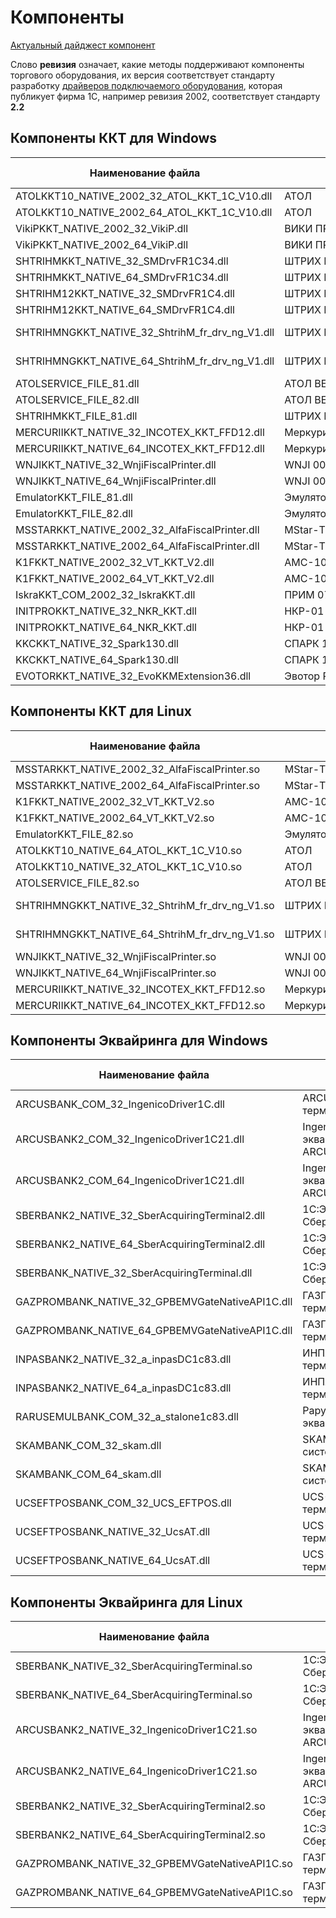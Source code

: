 # Компоненты #

[Актуальный дайджест компонент](https://disk.yandex.ru/i/DJtxChJ9AaviGg)

Слово **ревизия** означает, какие методы поддерживают компоненты торгового оборудования, их версия соответствует стандарту разработку  [драйверов подключаемого оборудования](https://its.1c.ru/db/metod8dev/content/4829/hdoc), которая публикует фирма 1С, например ревизия 2002, соответствует стандарту **2.2**

## **Компоненты ККТ для Windows** ##


 Наименование файла | Оборудование | Разрядность клиента 1с | Ревизия | Версия
---------|----------|---------|---------|---------
ATOLKKT10\_NATIVE\_2002\_32\_ATOL\_KKT\_1C\_V10.dll | АТОЛ | 32x | 4000 | 10.10.0.0
ATOLKKT10\_NATIVE\_2002\_64\_ATOL\_KKT\_1C\_V10.dll | АТОЛ | 64x | 4000 | 10.10.0.0
VikiPKKT\_NATIVE\_2002\_32\_VikiP.dll | ВИКИ ПРИНТ\ ПИРИТ | 32x | 4001 | 2.2.0.3
VikiPKKT\_NATIVE\_2002\_64\_VikiP.dll | ВИКИ ПРИНТ\ ПИРИТ | 64x | 4001 | 2.2.0.3
SHTRIHMKKT\_NATIVE\_32\_SMDrvFR1C34.dll | ШТРИХ М | 32x | 3004 | 4.16.0.874
SHTRIHMKKT\_NATIVE\_64\_SMDrvFR1C34.dll | ШТРИХ М | 64x | 3004 | 4.16.0.874
SHTRIHM12KKT\_NATIVE\_32\_SMDrvFR1C4.dll | ШТРИХ М ФФД 1.2 | 32x | 4001 | 5.17.0.989
SHTRIHM12KKT\_NATIVE\_64\_SMDrvFR1C4.dll | ШТРИХ М ФФД 1.2 | 64x | 4001 | 5.17.0.989
SHTRIHMNGKKT\_NATIVE\_32\_ShtrihM\_fr\_drv\_ng\_V1.dll | ШТРИХ М NG | 32x | 4000 | 0.1.3.135/1.6.0-21
SHTRIHMNGKKT\_NATIVE\_64\_ShtrihM\_fr\_drv\_ng\_V1.dll | ШТРИХ М NG | 64x | 4000 | 0.1.3.135/1.6.0-21
ATOLSERVICE\_FILE\_81.dll | АТОЛ ВЕБ-СЕРВИС | 32x | 3002 | 1.31
ATOLSERVICE\_FILE\_82.dll | АТОЛ ВЕБ-СЕРВИС | 32x-64x | 3002 | 1.31
SHTRIHMKKT\_FILE\_81.dll | ШТРИХ М | 32x | 3002 | 1.0.1
MERCURIIKKT\_NATIVE\_32\_INCOTEX\_KKT\_FFD12.dll | Меркурий-115\119\130\180\185 | 32x | 3009 | 3.0.0.19
MERCURIIKKT\_NATIVE\_64\_INCOTEX\_KKT\_FFD12.dll | Меркурий-115\119\130\180\185 | 64x | 3009 | 3.0.0.19
WNJIKKT\_NATIVE\_32\_WnjiFiscalPrinter.dll | WNJI 003Ф | 32x | 3003 | 1.3.30
WNJIKKT\_NATIVE\_64\_WnjiFiscalPrinter.dll | WNJI 003Ф | 64x | 3003 | 1.3.30
EmulatorKKT\_FILE\_81.dll | Эмулятор | 32x | 3004 | 1.13
EmulatorKKT\_FILE\_82.dll | Эмулятор | 32x-64x | 3004 | 1.13
MSSTARKKT\_NATIVE\_2002\_32\_AlfaFiscalPrinter.dll | MStar-TK | 32x | 3009 | 1.6.3.0
MSSTARKKT\_NATIVE\_2002\_64\_AlfaFiscalPrinter.dll | MStar-TK | 64x | 3009 | 1.6.3.0
K1FKKT\_NATIVE\_2002\_32\_VT\_KKT\_V2.dll | АМС\-100Ф\\К1Ф | 32x | 3002 | 2.0.0.57
K1FKKT\_NATIVE\_2002\_64\_VT\_KKT\_V2.dll | АМС\-100Ф\\К1Ф | 64x | 3002 | 2.0.0.57
IskraKKT\_COM\_2002\_32\_IskraKKT.dll | ПРИМ 07\08\88\09Ф | 32x | 3005 | 3.0.1.6
INITPROKKT\_NATIVE\_32\_NKR\_KKT.dll | НКР-01-Ф | 32x | 3007 | 1.4.0.1
INITPROKKT\_NATIVE\_64\_NKR\_KKT.dll | НКР-01-Ф | 64x | 3007 | 1.4.0.1
KKCKKT\_NATIVE\_32\_Spark130.dll | СПАРК 115-Ф\СПАРК 130-Ф  | 32x | 3009 | 3.9.0.5
KKCKKT\_NATIVE\_64\_Spark130.dll | СПАРК 115-Ф\СПАРК 130-Ф  | 64x | 3009 | 3.9.0.5
EVOTORKKT\_NATIVE\_32\_EvoKKMExtension36.dll | Эвотор Power | 32x | 3006 | 1.9.412.3006


## **Компоненты ККТ для Linux** ##

 Наименование файла | Оборудование | Разрядность клиента 1с | Ревизия | Версия
---------|----------|---------|---------|---------
MSSTARKKT\_NATIVE\_2002\_32\_AlfaFiscalPrinter.so | MStar-TK | 32x | 3009 | 1.6.3.0
MSSTARKKT\_NATIVE\_2002\_64\_AlfaFiscalPrinter.so | MStar-TK | 64x | 3009 | 1.6.3.0
K1FKKT\_NATIVE\_2002\_32\_VT\_KKT\_V2.so | АМС\-100Ф\\К1Ф | 32x | 3002 | 2.0.0.57
K1FKKT\_NATIVE\_2002\_64\_VT\_KKT\_V2.so | АМС\-100Ф\\К1Ф | 64x | 3002 | 2.0.0.57
EmulatorKKT\_FILE\_82.so | Эмулятор | 32x-64x | 3004 | 1.13
ATOLKKT10\_NATIVE\_64\_ATOL\_KKT\_1C\_V10.so | АТОЛ | 64x | 4000 | 10.10.0.0
ATOLKKT10\_NATIVE\_32\_ATOL\_KKT\_1C\_V10.so | АТОЛ | 32x | 4000 | 10.10.0.0
ATOLSERVICE\_FILE\_82.so | АТОЛ ВЕБ-СЕРВИС | 32x-64x | 3002 | 1.31
SHTRIHMNGKKT\_NATIVE\_32\_ShtrihM\_fr\_drv\_ng\_V1.so | ШТРИХ М NG | 32x | 4000 | 0.1.3.135/1.6.0-21
SHTRIHMNGKKT\_NATIVE\_64\_ShtrihM\_fr\_drv\_ng\_V1.so | ШТРИХ М NG | 64x | 4000 | 0.1.3.135/1.6.0-21
WNJIKKT\_NATIVE\_32\_WnjiFiscalPrinter.so | WNJI 003Ф | 32x | 3003 | 1.3.30
WNJIKKT\_NATIVE\_64\_WnjiFiscalPrinter.so | WNJI 003Ф | 64x | 3003 | 1.3.30
MERCURIIKKT\_NATIVE\_32\_INCOTEX\_KKT\_FFD12.so | Меркурий-115\119\130\180\185 | 32x | 3009 | 3.0.0.19
MERCURIIKKT\_NATIVE\_64\_INCOTEX\_KKT\_FFD12.so | Меркурий-115\119\130\180\185 | 64x | 3009 | 3.0.0.19


## **Компоненты Эквайринга для Windows** ##

 Наименование файла | Оборудование | Разрядность клиента 1с | Ревизия | Версия
---------|----------|---------|---------|---------
ARCUSBANK\_COM\_32\_IngenicoDriver1C.dll | ARCUS2:Эквайринговые терминалы Ingenico | 32x | 2005 | 1.0.0.2
ARCUSBANK2\_COM\_32\_IngenicoDriver1C21.dll | Ingenico:Драйвер эквайринговой системы ARCUS 2.1 | 32x | 3009 | 2.1
ARCUSBANK2\_COM\_64\_IngenicoDriver1C21.dll | Ingenico:Драйвер эквайринговой системы ARCUS 2.1 | 64x | 3009 | 2.1
SBERBANK2\_NATIVE\_32\_SberAcquiringTerminal2.dll | 1С:Эквайринговые терминалы Сбербанк 2.Х | 32x | 4000 | 2.6.2.11
SBERBANK2\_NATIVE\_64\_SberAcquiringTerminal2.dll | 1С:Эквайринговые терминалы Сбербанк 2.Х | 64x | 4000 | 2.6.2.11
SBERBANK\_NATIVE\_32\_SberAcquiringTerminal.dll | 1С:Эквайринговые терминалы Сбербанк | 32x | 2001 | 1.0.2.2
GAZPROMBANK\_NATIVE\_32\_GPBEMVGateNativeAPI1C.dll | ГАЗПРОМБАНК:Эквайринговые терминалы | 32x | 4000 | 3.6.0.3q
GAZPROMBANK\_NATIVE\_64\_GPBEMVGateNativeAPI1C.dll | ГАЗПРОМБАНК:Эквайринговые терминалы | 64x | 4000 | 3.6.0.3q
INPASBANK2\_NATIVE\_32\_a\_inpasDC1c83.dll | ИНПАС:Эквайринговые терминалы UNIPOS(ФЗ-491) | 32x | 4000 | 1.1.17.28
INPASBANK2\_NATIVE\_64\_a\_inpasDC1c83.dll | ИНПАС:Эквайринговые терминалы UNIPOS(ФЗ-491) | 64x | 4000 | 1.1.17.28
RARUSEMULBANK\_COM\_32\_a\_stalone1c83.dll | Рарус: Эмулятор эквайрингового терминала | 32x | 2002 | 1.1.1.2
SKAMBANK\_COM\_32\_skam.dll | SKAM-1C: Эквайринговые системы | 32x | 3003 | 1.0.7
SKAMBANK\_COM\_64\_skam.dll | SKAM-1C: Эквайринговые системы | 64x | 3003 | 1.0.7
UCSEFTPOSBANK\_COM\_32\_UCS\_EFTPOS.dll | UCS-EFTPOS:Эквайринговые терминалы | 32x | 1001 | 1.0.8.3
UCSEFTPOSBANK\_NATIVE\_32\_UcsAT.dll | UCS-EFTPOS:Эквайринговые терминалы | 32x | 3007 | 1.3.4
UCSEFTPOSBANK\_NATIVE\_64\_UcsAT.dll | UCS-EFTPOS:Эквайринговые терминалы | 64x | 3007 | 1.3.4


## **Компоненты Эквайринга для Linux** ##

 Наименование файла | Оборудование | Разрядность клиента 1с | Ревизия | Версия
---------|----------|---------|---------|---------
SBERBANK\_NATIVE\_32\_SberAcquiringTerminal.so | 1С:Эквайринговые терминалы Сбербанк | 32x | 2001 | 1.0.2.2
SBERBANK\_NATIVE\_64\_SberAcquiringTerminal.so | 1С:Эквайринговые терминалы Сбербанк | 64x | 2001 | 1.0.2.2
ARCUSBANK2\_NATIVE\_32\_IngenicoDriver1C21.so | Ingenico:Драйвер эквайринговой системы ARCUS 2.1 | 32x | 3009 | 2.1
ARCUSBANK2\_NATIVE\_64\_IngenicoDriver1C21.so | Ingenico:Драйвер эквайринговой системы ARCUS 2.1 | 64x | 3009 | 2.1
SBERBANK2\_NATIVE\_32\_SberAcquiringTerminal2.so | 1С:Эквайринговые терминалы Сбербанк 2.Х | 32x | 4000 | 2.6.2.11
SBERBANK2\_NATIVE\_64\_SberAcquiringTerminal2.so | 1С:Эквайринговые терминалы Сбербанк 2.Х | 64x | 4000 | 2.6.2.11
GAZPROMBANK\_NATIVE\_32\_GPBEMVGateNativeAPI1C.so | ГАЗПРОМБАНК:Эквайринговые терминалы | 32x | 4000 | 3.6.0.3q
GAZPROMBANK\_NATIVE\_64\_GPBEMVGateNativeAPI1C.so | ГАЗПРОМБАНК:Эквайринговые терминалы | 64x | 4000 | 3.6.0.3q
